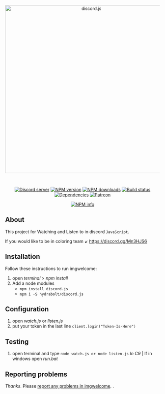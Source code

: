 <div align="center">
  <br />
  <p>
    <a href="https://discord.js.org"><img src="https://discord.js.org/static/logo.svg" width="546" alt="discord.js" /></a>
  </p>
  <br />
  <p>
    <a href="https://discord.gg/Mn3HJS6"><img src="https://discordapp.com/api/guilds/222078108977594368/embed.png" alt="Discord server" /></a>
    <a href="https://www.npmjs.com/package/discord.js"><img src="https://img.shields.io/npm/v/discord.js.svg?maxAge=3600" alt="NPM version" /></a>
    <a href="https://www.npmjs.com/package/discord.js"><img src="https://img.shields.io/npm/dt/discord.js.svg?maxAge=3600" alt="NPM downloads" /></a>
    <a href="https://travis-ci.org/hydrabolt/discord.js"><img src="https://travis-ci.org/hydrabolt/discord.js.svg" alt="Build status" /></a>
    <a href="https://david-dm.org/hydrabolt/discord.js"><img src="https://img.shields.io/david/hydrabolt/discord.js.svg?maxAge=3600" alt="Dependencies" /></a>
    <a href="https://www.patreon.com/discordjs"><img src="https://img.shields.io/badge/donate-patreon-F96854.svg" alt="Patreon" /></a>
  </p>
  <p>
    <a href="https://nodei.co/npm/discord.js/"><img src="https://nodei.co/npm/discord.js.png?downloads=true&stars=true" alt="NPM info" /></a>
  </p>
</div>

## About

This project for Watching and Listen to in discord `JavaScript`.

If you would like to be in coloring team ↙
https://discord.gg/Mn3HJS6


## Installation

Follow these instructions to run imgwelcome:

1. open *terminal* > *npm install*
2. Add a node modules
    * `npm install discord.js`
    * `npm i -S hydrabolt/discord.js`


## Configuration

1. open *watch.js* or *listen.js*
2. put your  token in the last line `client.login("Token-Is-Here")`

## Testing

1. open terminal and type `node watch.js or node listen.js` *In C9* | If in windows open *run.bat*

## Reporting problems

*Thanks*. Please [report any problems in imgwelcome](https://github.com/malekdrmalek/watch-listen-discord/issues).
.
